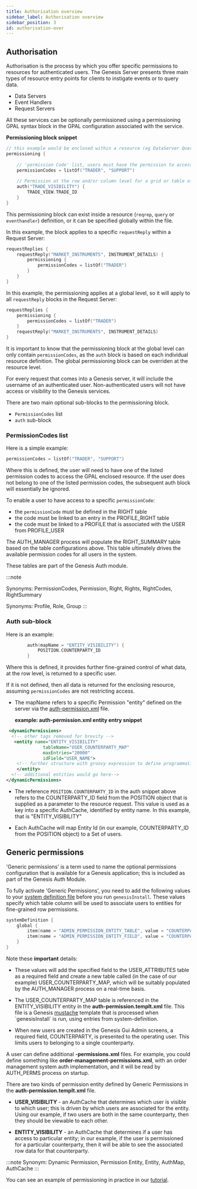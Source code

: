 ```yaml
---
title: Authorisation overview
sidebar_label: Authorisation overview
sidebar_position: 3
id: authorisation-over
---
```


## Authorisation
Authorisation is the process by which you offer specific permissions to resources for authenticated users. 
The Genesis Server presents three main types of resource entry points for clients to instigate events or to query data.

- Data Servers  
- Event Handlers  
- Request Servers

All these services can be optionally permissioned using a permissioning GPAL syntax block in the GPAL configuration associated with the service. 

**Permissioning block snippet**
```kotlin
// this example would be enclosed within a resource (eg DataServer Query) specific block
permissioning {
    
    // 'permission Code' list, users must have the permission to access the enclosing resource
    permissionCodes = listOf("TRADER", "SUPPORT")
    
    // Permission at the row and/or column level for a grid or table of data
    auth("TRADE_VISIBILITY") {
        TRADE_VIEW.TRADE_ID
    }
}
```

This permissioning block can exist inside a resource (`reqrep`, `query` or `eventhandler`) definition, or it can be specified globally within the file.

In this example, the block applies to a specific `requestReply` within a Request Server:

```kotlin
requestReplies {
    requestReply("MARKET_INSTRUMENTS", INSTRUMENT_DETAILS) {
        permissioning {
            permissionCodes = listOf("TRADER")
        }
    }
}
```

In this example, the permissioning applies at a global level, so it will apply to all `requestReply` blocks in the Request Server:

```kotlin
requestReplies {
    permissioning {
        permissionCodes = listOf("TRADER")
    }
    requestReply("MARKET_INSTRUMENTS", INSTRUMENT_DETAILS)
}
```

It is important to know that the permissioning block at the global level can only contain `permissionCodes`, as the `auth` block is based on each individual resource definition. The global permissioning block can be overriden at the resource level.

For every request that comes into a Genesis server, it will include the username of an authenticated user. 
Non-authenticated users will not have access or visibility to the Genesis services.


There are two main optional sub-blocks to the permissioning block.
- `PermissionCodes` list
- `auth` sub-block

### PermissionCodes list
Here is a simple example:

```kotlin
permissionCodes = listOf("TRADER", "SUPPORT")
```

  Where this is defined, the user will need to have one of the listed permission codes to access the GPAL enclosed resource. 
  If the user does not belong to one of the listed permission codes, the subsequent auth block will essentially be ignored.

  To enable a user to have access to a specific `permissionCode`:

  - the `permissionCode` must be defined in the RIGHT table
  - the code must be linked to an entry in the PROFILE_RIGHT table
  - the code must be linked to a PROFILE that is associated with the USER from PROFILE_USER
 
  The AUTH_MANAGER process will populate the RIGHT_SUMMARY table based on the table configurations above. This table ultimately drives the available permission codes for all users in the system. 
  
  These tables are part of the Genesis Auth module.

:::note

  Synonyms: PermissionCodes, Permission, Right, Rights, RightCodes, RightSummary

  Synonyms: Profile, Role, Group
:::

### Auth sub-block
Here is an example:

 
```kotlin
        auth(mapName = "ENTITY_VISIBILITY") {
            POSITION.COUNTERPARTY_ID
        }
```

Where this is defined, it provides further fine-grained control of what data, at the row level, is returned to a specific user. 

If it is not defined, then all data is returned for the enclosing resource, assuming `permissionCodes` are not restricting access.

- The mapName refers to a specific Permission "entity" defined on the server via the [auth-permission.xml](/creating-applications/defining-your-application/access-control/authorisation/#defining-a-permission-rule) file.

  **example: auth-permission.xml entity entry snippet**
```xml
 <dynamicPermissions>
  <!-- other tags removed for brevity -->
   <entity name="ENTITY_VISIBILITY"
              tableName="USER_COUNTERPARTY_MAP"
              maxEntries="20000"
              idField="USER_NAME">
    <!-- further structure with groovy expression to define programmatic control and define an AuthMap -->
    </entity>
  <!-- additional entities would go here-->
</dynamicPermissions>
```
- The reference ```POSITION.COUNTERPARTY_ID``` in the auth snippet above refers to the COUNTERPARTY_ID field from the POSITION object that is supplied as a parameter to the resource request. 
This value is used as a key into a specific AuthCache, identified by entity name. In this example, that is "ENTITY_VISIBILITY"

- Each AuthCache will map Entity Id (in our example, COUNTERPARTY_ID from the POSITION object) to a Set of users.

## Generic permissions

'Generic permissions' is a term used to name the optional permissions configuration that is available for a Genesis application; this is included as part of the Genesis Auth Module.

To fully activate 'Generic Permissions', you need to add the following values to your [system definition file](/creating-applications/configure-runtime/system-definitions/) before you run `genesisInstall`.
These values specify which table column will be used to associate users to entities for fine-grained row permissions.


```kotlin
systemDefinition {
    global {
        item(name = "ADMIN_PERMISSION_ENTITY_TABLE", value = "COUNTERPARTY")
        item(name = "ADMIN_PERMISSION_ENTITY_FIELD", value = "COUNTERPARTY_ID")
    }
}
```


Note these **important** details:

- These values will add the specified field to the USER_ATTRIBUTES table as a required field and create a new table called (in the case of our example) USER_COUNTERPARTY_MAP,
which will be suitably populated by the AUTH_MANAGER process on a real-time basis. 

- The USER\_COUNTERPARTY\_MAP table is referenced in the ENTITY\_VISIBILITY entity in the **auth-permission.templt.xml** file. This file is a Genesis [mustache](https://en.wikipedia.org/wiki/Mustache_(template_system))
template that is processed when `genesisInstall` is run, using entries from system-definition.

- When new users are created in the Genesis Gui Admin screens, a required field, COUNTERPARTY, is presented to the operating user. This limits users to belonging to a single counterparty.


A user can define additional **-permissions.xml** files. For example, you could define something like **order-management-permissions.xml**, with 
an order management system auth implementation, and it will be read by AUTH_PERMS process on startup.

There are two kinds of permission entity defined by Generic Permissions in the **auth-permission.templt.xml** file.

- **USER_VISIBILITY** - an AuthCache that determines which user is visible to which user; this is driven by which users are associated for the entity. Using our example, if two users are both in the same counterparty, then they should be viewable to each other.

- **ENTITY_VISIBILITY** - an AuthCache that determines if a user has access to particular entity; in our example, if the user is permissioned for a particular counterparty, then it will be able to see the associated row data for that counterparty.


:::note
Synonym: Dynamic Permission, Permission Entity, Entity, AuthMap, AuthCache
:::

You can see an example of permissioning in practice in our [tutorial](/tutorials/building-an-application/permissions/).